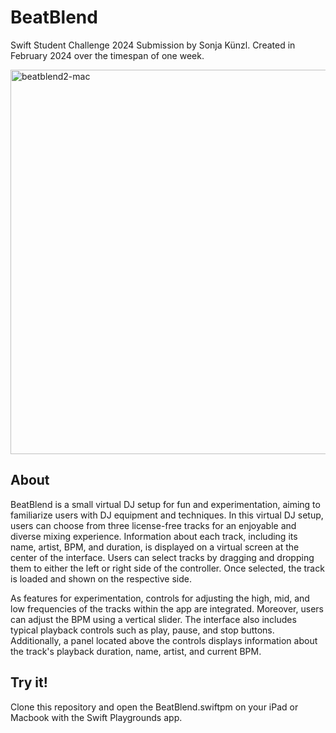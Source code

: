 # BeatBlend

Swift Student Challenge 2024 Submission by Sonja Künzl.
Created in February 2024 over the timespan of one week.

<img width="615" alt="beatblend2-mac" src="https://github.com/sonjaknzl/BeatBlend/assets/92093306/ea53176c-3bd5-433f-aa0d-423f09941044">

## About

BeatBlend is a small virtual DJ setup for fun and experimentation, aiming to familiarize users with DJ equipment and techniques. In this virtual DJ setup, users can choose from three license-free tracks for an enjoyable and diverse mixing experience. Information about each track, including its name, artist, BPM, and duration, is displayed on a virtual screen at the center of the interface. Users can select tracks by dragging and dropping them to either the left or right side of the controller. Once selected, the track is loaded and shown on the respective side.

As features for experimentation, controls for adjusting the high, mid, and low frequencies of the tracks within the app are integrated. Moreover, users can adjust the BPM using a vertical slider. The interface also includes typical playback controls such as play, pause, and stop buttons. Additionally, a panel located above the controls displays information about the track's playback duration, name, artist, and current BPM.

## Try it!

Clone this repository and open the BeatBlend.swiftpm on your iPad or Macbook with the Swift Playgrounds app.

